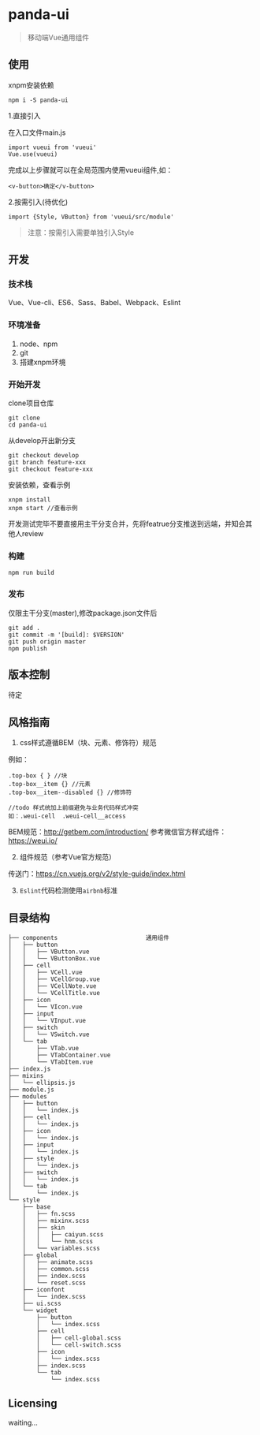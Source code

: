 # panda-ui
> 移动端Vue通用组件


## 使用


xnpm安装依赖

```shell
npm i -S panda-ui
```
1.直接引入

在入口文件main.js

```
import vueui from 'vueui'
Vue.use(vueui)
```

完成以上步骤就可以在全局范围内使用vueui组件,如：

```
<v-button>确定</v-button>
```
2.按需引入(待优化)

```
import {Style, VButton} from 'vueui/src/module'
```
> 注意：按需引入需要单独引入Style



## 开发

### 技术栈
Vue、Vue-cli、ES6、Sass、Babel、Webpack、Eslint

### 环境准备
1. node、npm
2. git
3. 搭建xnpm环境


### 开始开发

clone项目仓库

```shell
git clone
cd panda-ui
```
从develop开出新分支

```shell
git checkout develop
git branch feature-xxx
git checkout feature-xxx
```
安装依赖，查看示例

```shell
xnpm install
xnpm start //查看示例
```

开发测试完毕不要直接用主干分支合并，先将featrue分支推送到远端，并知会其他人review

### 构建


```shell
npm run build
```


### 发布

仅限主干分支(master),修改package.json文件后

```shell
git add .
git commit -m '[build]: $VERSION'
git push origin master
npm publish
```



## 版本控制

待定


## 风格指南

1. css样式遵循BEM（块、元素、修饰符）规范

例如：

```
.top-box { } //块
.top-box__item {} //元素
.top-box__item--disabled {} //修饰符

//todo 样式统加上前缀避免与业务代码样式冲突
如：.weui-cell  .weui-cell__access

```

BEM规范：http://getbem.com/introduction/
参考微信官方样式组件：https://weui.io/

2. 组件规范（参考Vue官方规范）

传送门：https://cn.vuejs.org/v2/style-guide/index.html

3. `Eslint`代码检测使用`airbnb`标准

## 目录结构

```
├── components                         通用组件
│   ├── button
│   │   ├── VButton.vue
│   │   └── VButtonBox.vue
│   ├── cell
│   │   ├── VCell.vue
│   │   ├── VCellGroup.vue
│   │   ├── VCellNote.vue
│   │   └── VCellTitle.vue
│   ├── icon
│   │   └── VIcon.vue
│   ├── input
│   │   └── VInput.vue
│   ├── switch
│   │   └── VSwitch.vue
│   └── tab
│       ├── VTab.vue
│       ├── VTabContainer.vue
│       └── VTabItem.vue
├── index.js
├── mixins
│   └── ellipsis.js
├── module.js
├── modules
│   ├── button
│   │   └── index.js
│   ├── cell
│   │   └── index.js
│   ├── icon
│   │   └── index.js
│   ├── input
│   │   └── index.js
│   ├── style
│   │   └── index.js
│   ├── switch
│   │   └── index.js
│   └── tab
│       └── index.js
└── style
    ├── base
    │   ├── fn.scss
    │   ├── mixinx.scss
    │   ├── skin
    │   │   ├── caiyun.scss
    │   │   └── hnm.scss
    │   └── variables.scss
    ├── global
    │   ├── animate.scss
    │   ├── common.scss
    │   ├── index.scss
    │   └── reset.scss
    ├── iconfont
    │   └── index.scss
    ├── ui.scss
    └── widget
        ├── button
        │   └── index.scss
        ├── cell
        │   ├── cell-global.scss
        │   └── cell-switch.scss
        ├── icon
        │   └── index.scss
        ├── index.scss
        └── tab
            └── index.scss
```


## Licensing

waiting...





